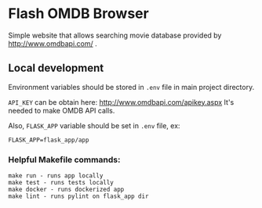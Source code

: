 # Flash OMDB Browser
Simple website that allows searching movie database provided by http://www.omdbapi.com/​ .

## Local development
Environment variables should be stored in `.env` file in main project directory.

`API_KEY` can be obtain here: http://www.omdbapi.com/apikey.aspx
It's needed to make OMDB API calls.

Also, `FLASK_APP` variable should be set in `.env` file, ex:

    FLASK_APP=flask_app/app
    
### Helpful Makefile commands:

    make run - runs app locally
    make test - runs tests locally
    make docker - runs dockerized app
    make lint - runs pylint on flask_app dir
